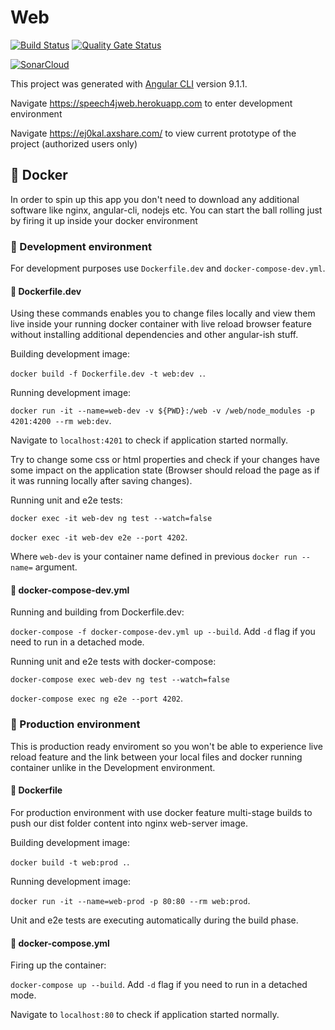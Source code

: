 # Web 

[![Build Status](https://travis-ci.com/speech4j/web.svg?branch=master)](https://travis-ci.com/speech4j/web) [![Quality Gate Status](https://sonarcloud.io/api/project_badges/measure?project=speech4j_speech-to-text-comparator-ui&metric=alert_status)](https://sonarcloud.io/dashboard?id=speech4j_speech-to-text-comparator-ui)

[![SonarCloud](https://sonarcloud.io/images/project_badges/sonarcloud-white.svg)](https://sonarcloud.io/dashboard?id=speech4j_speech-to-text-comparator-ui)


This project was generated with [Angular CLI](https://github.com/angular/angular-cli) version 9.1.1.

Navigate https://speech4jweb.herokuapp.com to enter development environment

Navigate https://ej0kal.axshare.com/ to view current prototype of the project (authorized users only)

## :whale: Docker

In order to spin up this app you don't need to download any additional software like nginx, angular-cli, nodejs etc.
You can start the ball rolling just by firing it up inside your docker environment


### :wrench: Development environment


For development purposes use `Dockerfile.dev` and `docker-compose-dev.yml`.


#### :blue_book: Dockerfile.dev

Using these commands enables you to change files locally and view them live inside your running docker container with
live reload browser feature without installing additional dependencies and other angular-ish stuff.

Building development image: 

`docker build -f Dockerfile.dev -t web:dev .`.

Running development image: 

`docker run -it --name=web-dev -v ${PWD}:/web -v /web/node_modules -p 4201:4200 --rm web:dev`.

Navigate to `localhost:4201` to check if application started normally.

Try to change some css or html properties and check if your changes have some impact on the application state 
(Browser should reload the page as if it was running locally after saving changes). 

Running unit and e2e tests: 

`docker exec -it web-dev ng test --watch=false`

`docker exec -it web-dev e2e --port 4202`. 

Where `web-dev` is your container name defined in previous `docker run --name=` argument.


#### :closed_book: docker-compose-dev.yml

Running and building from Dockerfile.dev: 

`docker-compose -f docker-compose-dev.yml up --build`. Add `-d` flag if you need to run in a detached mode.

Running unit and e2e tests with docker-compose:

`docker-compose exec web-dev ng test --watch=false`

`docker-compose exec ng e2e --port 4202`.


### :rocket: Production environment

This is production ready enviroment so you won't be able to experience live reload feature and the link between your local files
and docker running container unlike in the Development environment. 


#### :blue_book: Dockerfile

For production environment with use docker feature multi-stage builds to push our dist folder content into nginx web-server image.

Building development image: 

`docker build -t web:prod .`.

Running development image: 

`docker run -it --name=web-prod -p 80:80 --rm web:prod`.

Unit and e2e tests are executing automatically during the build phase.


#### :closed_book: docker-compose.yml

Firing up the container: 

`docker-compose up --build`. Add `-d` flag if you need to run in a detached mode.

Navigate to `localhost:80` to check if application started normally.
